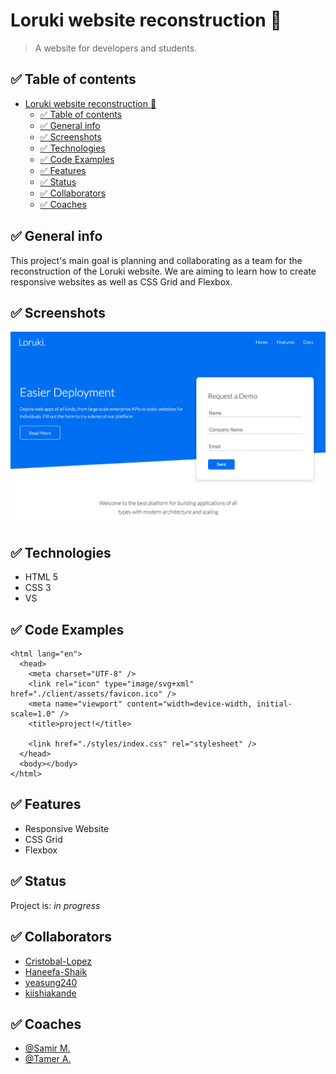 # Loruki website reconstruction 🚧

> A website for developers and students.

## ✅ Table of contents

- [Loruki website reconstruction 🚧](#loruki-website-reconstruction-)
  - [✅ Table of contents](#-table-of-contents)
  - [✅ General info](#-general-info)
  - [✅ Screenshots](#-screenshots)
  - [✅ Technologies](#-technologies)
  - [✅ Code Examples](#-code-examples)
  - [✅ Features](#-features)
  - [✅ Status](#-status)
  - [✅ Collaborators](#-collaborators)
  - [✅ Coaches](#-coaches)

## ✅ General info

This project's main goal is planning and collaborating as a team for the
reconstruction of the Loruki website. We are aiming to learn how to create
responsive websites as well as CSS Grid and Flexbox.

## ✅ Screenshots

![Loruki](pictures/Loruki.png)

## ✅ Technologies

- HTML 5
- CSS 3
- VS

## ✅ Code Examples

```<!DOCTYPE html>
<html lang="en">
  <head>
    <meta charset="UTF-8" />
    <link rel="icon" type="image/svg+xml" href="./client/assets/favicon.ico" />
    <meta name="viewport" content="width=device-width, initial-scale=1.0" />
    <title>project!</title>

    <link href="./styles/index.css" rel="stylesheet" />
  </head>
  <body></body>
</html>

```

## ✅ Features

- Responsive Website
- CSS Grid
- Flexbox

## ✅ Status

Project is: _in progress_

## ✅ Collaborators

- [Cristobal-Lopez](https://github.com/cristobal-lopez)
- [Haneefa-Shaik](https://github.com/Haneefa-Shaik)
- [yeasung240](https://github.com/yeasung240)
- [kiishiakande](https://github.com/kiishiakande)

## ✅ Coaches

- [@Samir M.](https://github.com/samirm00)
- [@Tamer A.](https://github.com/talmurshidi)
